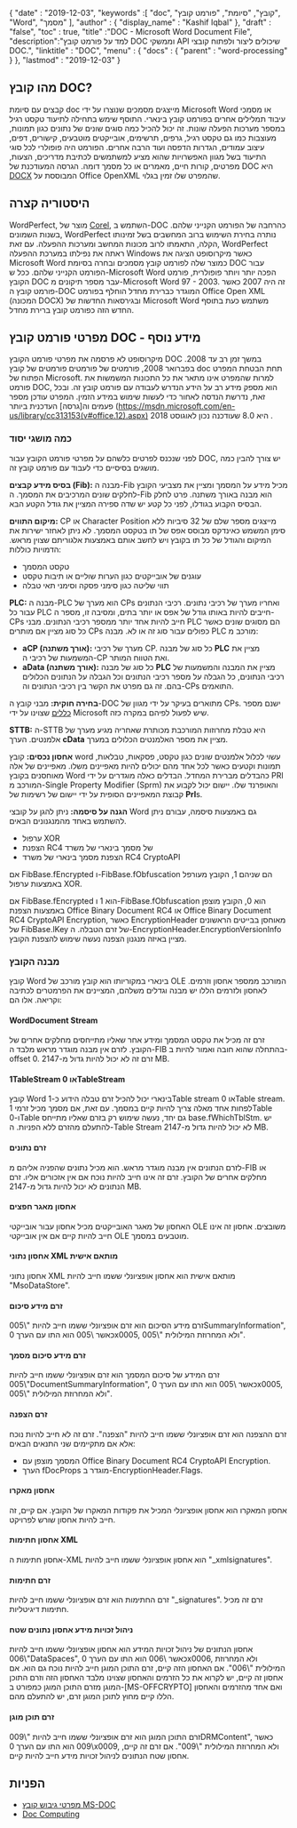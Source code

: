 {
  "date" : "2019-12-03",
  "keywords" :[ "doc", "קובץ", "סיומת", "פורמט קובץ", "Word", "מסמך" ],
  "author" : {
    "display_name" : "Kashif Iqbal"
},
  "draft" : "false",
  "toc" : true,
  "title" :"DOC - Microsoft Word Document File",
  "description":"למד על פורמט קובץ DOC וממשקי API שיכולים ליצור ולפתוח קובצי DOC.",
  "linktitle" : "DOC",
  "menu" : {
    "docs" : {
      "parent" : "word-processing"
}
},
  "lastmod" : "2019-12-03"
}

## מהו קובץ DOC?

קבצים עם סיומת doc מייצגים מסמכים שנוצרו על ידי Microsoft Word או מסמכי עיבוד תמלילים אחרים בפורמט קובץ בינארי. התוסף שימש בתחילה לתיעוד טקסט רגיל במספר מערכות הפעלה שונות. זה יכול להכיל כמה סוגים שונים של נתונים כגון תמונות, מעוצבות כמו גם טקסט רגיל, גרפים, תרשימים, אובייקטים מוטבעים, קישורים, דפים, עיצוב עמודים, הגדרות הדפסה ועוד הרבה אחרים. הפורמט היה פופולרי לכל סוגי התיעוד בשל מגוון האפשרויות שהוא מציע למשתמשים לכתיבת מדריכים, הצעות, מפרטים, קורות חיים, מאמרים או כל מסמך דומה. הגרסה המעודכנת של DOC היא [DOCX](/he/word-processing/docx/) המבוססת על Office OpenXML שהמפרט שלו זמין בגלוי.

## היסטוריה קצרה ##

WordPerfect, מוצר של [Corel](https://www.corel.com/en/), השתמש ב-DOC כהרחבה של הפורמט הקנייני שלהם. בשנות השמונים, WordPerfect נותרה בחירת השימוש ברוב המחשבים בשל זמינותו הקלה, התאמתו לרוב מכונות המחשב ומערכות ההפעלה. עם זאת, WordPerfect ראתה את נפילתו במערכת ההפעלה Windows כאשר מיקרוסופט הציגה את Microsoft Word כמוצר שלה לפורמט קובץ מסמכים ובחרה בסיומת DOC עבור הפורמט הקנייני שלהם. ככל ש-Microsoft Word הפכה יותר ויותר פופולרית, פורמט הקובץ DOC עבר מספר תיקונים מ-Microsoft Word 97 - 2003. זה היה 2007 כאשר פורמט קובץ ה-DOC המוגדר כברירת מחדל הוחלף בפורמט Office Open XML (המכונה DOCX) ובגירסאות החדשות של Microsoft Word משתמש כעת בתוסף החדש הזה כפורמט קובץ ברירת מחדל.

## מפרטי פורמט קובץ DOC - מידע נוסף

מיקרוסופט לא פרסמה את מפרטי פורמט הקובץ DOC במשך זמן רב עד 2008. בפברואר 2008, פורמטים של פורמטים פורמטים של קובץ doc תחת הבטחת המפרט הפתוח של Microsoft. למרות שהמפרט אינו מתאר את כל התכונות המשמשות את פורמט DOC, הוא מספק מידע רב על הידע הנדרש לעבודה עם פורמט קובץ זה. ובכל זאת, נדרשת הנדסה לאחור כדי לעשות שימוש במידע הזמין. המפרט עודכן מספר פעמים וה[גרסה] העדכנית ביותר (https://msdn.microsoft.com/en-us/library/cc313153(v#office.12).aspx) היא 8.0 שעודכנה נכון לאוגוסט 2018 .

### כמה מושגי יסוד ###

לפני שנכנס לפרטים כלשהם על מפרטי פורמט הקובץ עבור DOC, יש צורך להבין כמה מושגים בסיסיים כדי לעבוד עם פורמט קובץ זה.

**בסיס מידע קבצים (Fib):** מבנה ה-Fib מכיל מידע על המסמך ומציין את מצביעי הקובץ לחלקים שונים המרכיבים את המסמך.
ה-Fib הוא מבנה באורך משתנה. פרט לחלק הבסיס הקבוע בגודלו, לפני כל קטע יש שדה ספירה המציין את גודל הקטע הבא.

**מיקום התווים:** CP או Character Position מייצגים מספר שלם של 32 סיביות ללא סימן המשמש כאינדקס מבוסס אפס של תו בטקסט המסמך. לא ניתן לאחזר ישירות את המיקום והגודל של כל תו בקובץ ויש לחשב אותם באמצעות אלגוריתם שצוין מראש. הדמויות כוללות:

* טקסט המסמך
* עוגנים של אובייקטים כגון הערות שוליים או תיבות טקסט
* תווי שליטה כגון סימני פסקה וסימני תאי טבלה

**PLC:** מבנה ה-PLC הוא מערך של CPs ואחריו מערך של רכיבי נתונים. רכיבי הנתונים עבור כל PLC חייבים להיות באותו גודל של אפס או יותר בתים, ומסיבה זו, מספר ה-CPs חייב להיות אחד יותר ממספר רכיבי הנתונים. מבני PLC הם מסוגים שונים כאשר כל סוג מציין אם מותרים CPs כפולים עבור סוג זה או לא. מבנה PLC מורכב מ:

* **aCP (אורך משתנה):** מערך של רכיבי CP. כל סוג של מבנה **PLC** מציין את המשמעות של רכיבי ה-CP ואת הטווח המותר.
* **aData (אורך משתנה):** כל סוג של מבנה **PLC** מציין את המבנה והמשמעות של רכיבי הנתונים, כל הגבלה על מספר רכיבי הנתונים וכל הגבלה על הנתונים הכלולים בהם. זה גם מפרט את הקשר בין רכיבי הנתונים וה-CPs התואמים.

**בחירה חוקית:** מבני קובץ ה-DOC מתוארים בעיקר על ידי מגוון של CPs. ישנם מספר [כללים](https://msdn.microsoft.com/en-us/library/dd908861(v#office.12).aspx) שצוינו על ידי Microsoft שיש לפעול לפיהם במקרה כזה.

**STTB:** ה-STTB היא טבלת מחרוזות המורכבת מכותרת שאחריה מגיע מערך של אלמנטים. הערך **cData** מציין את מספר האלמנטים הכלולים במערך.

**אחסון נכסים:** קובץ word עשוי לכלול אלמנטים שונים כגון טקסט, פסקאות, טבלאות, תמונות וקטעים כאשר לכל אחד מהם יכולים להיות מאפיינים משלו. מאפיינים של אלה מאוחסנים בקובץ Word כהבדלים מברירת המחדל. הבדלים כאלה מוגדרים על ידי PRl המורכב מ-Single Property Modifier (Sprm) והאופרנד שלו. יישום יכול לקבוע את קבוצת המאפיינים הסופית על ידי יישום של רשימות של **Prl**s.

**הגנה על סיסמה:** ניתן להגן על קובצי Word גם באמצעות סיסמה, עבורם ניתן להשתמש באחד מהמנגנונים הבאים.

* ערפול XOR
* הצפנת RC4 של מסמך בינארי של משרד
* הצפנת מסמך בינארי של משרד RC4 CryptoAPI

אם FibBase.fEncrypted ו-FibBase.fObfuscation הם שניהם 1, הקובץ מעורפל באמצעות ערפול XOR.

אם FibBase.fEncrypted הוא 1 ו-FibBase.fObfuscation הוא 0, הקובץ מוצפן באמצעות הצפנת Office Binary Document RC4 או Office Binary Document RC4 CryptoAPI Encryption, כאשר EncryptionHeader מאוחסן בבייטים הראשונים של FibBase.lKey של זרם הטבלה. ה-EncryptionHeader.EncryptionVersionInfo מציין באיזה מנגנון הצפנה נעשה שימוש להצפנת הקובץ.

### מבנה הקובץ ###

קובץ Word בינארי במקוריותו הוא קובץ מורכב של OLE המורכב ממספר אחסון וזרמים. לאחסון ולזרמים הללו יש מבנה וגדלים משלהם, המציינים את הפרמטרים לכתיבה וקריאה. אלו הם:

#### WordDocument Stream ####

זרם זה מכיל את טקסט המסמך ומידע אחר שאליו מתייחסים מחלקים אחרים של הקובץ. לזרם אין מבנה מוגדר מראש מלבד ה-FIB בהתחלה שהוא חובה ואמור להיות ב-offset 0. זרם זה לא יכול להיות גדול מ-2147 MB.

#### 1TableStream או 0TableStream ####

קובץ Word בינארי יכול להכיל זרם טבלה הידוע כ-1Table stream או 0Table stream. לפחות אחד מאלה צריך להיות קיים במסמך. עם זאת, אם מסמך מכיל זרמי 1Table ו-0Table גם יחד, נעשה שימוש רק בזרם שאליו מתייחס base.fWhichTblStm. יש להתעלם מהזרם ללא הפניות.
ה-Table Stream לא יכול להיות גדול מ-2147 MB.

#### זרם נתונים ####

לזרם הנתונים אין מבנה מוגדר מראש. הוא מכיל נתונים שהפניה אליהם מ-FIB או מחלקים אחרים של הקובץ. זרם זה אינו חייב להיות נוכח אם אין אזכורים אליו. זרם הנתונים לא יכול להיות גדול מ-2147 MB.

#### אחסון מאגר חפצים ####

האחסון של מאגר האובייקטים מכיל אחסון עבור אובייקטי OLE משובצים. אחסון זה אינו חייב להיות קיים אם אין אובייקטי OLE מוטבעים במסמך.

#### אחסון נתוני XML מותאם אישית ####

אחסון נתוני XML מותאם אישית הוא אחסון אופציונלי ששמו חייב להיות "MsoDataStore".

#### זרם מידע סיכום ####

זרם מידע הסיכום הוא זרם אופציונלי ששמו חייב להיות "\005SummaryInformation", כאשר \005 הוא התו עם הערך 0x0005, ולא המחרוזת המילולית "\005".

#### זרם מידע סיכום מסמך ####

זרם המידע של סיכום המסמך הוא זרם אופציונלי ששמו חייב להיות "\005DocumentSummaryInformation", כאשר \005 הוא התו עם הערך 0x0005, ולא המחרוזת המילולית "\005".

#### זרם הצפנה ####

זרם ההצפנה הוא זרם אופציונלי ששמו חייב להיות "הצפנה". זרם זה לא חייב להיות נוכח אלא אם מתקיימים שני התנאים הבאים:

* המסמך מוצפן עם Office Binary Document RC4 CryptoAPI Encryption.
* הערך fDocProps מוגדר ב-EncryptionHeader.Flags.

#### אחסון מאקרו ####

אחסון המאקרו הוא אחסון אופציונלי המכיל את פקודות המאקרו של הקובץ. אם קיים, זה חייב להיות אחסון שורש לפרויקט.

#### אחסון חתימות XML ####

אחסון חתימות ה-XML הוא אחסון אופציונלי ששמו חייב להיות "_xmlsignatures".

#### זרם חתימות ####

זרם החתימות הוא זרם אופציונלי ששמו חייב להיות "_signatures". זרם זה מכיל חתימות דיגיטליות.

#### ניהול זכויות מידע אחסון נתונים שטח ####

אחסון הנתונים של ניהול זכויות המידע הוא אחסון אופציונלי ששמו חייב להיות "\006DataSpaces", כאשר \006 הוא התו עם הערך 0x0006, ולא המחרוזת המילולית "\006". אם האחסון הזה קיים, זרם התוכן המוגן חייב להיות נוכח גם הוא.
אם אחסון זה קיים, יש לקרוא את כל הזרמים והאחסון שצוינו מלבד האחסון הזה וזרם התוכן המוגן מזרם התוכן המוגן כמפורט ב-[MS-OFFCRYPTO] ואם אחד מהזרמים והאחסון הללו קיים מחוץ לתוכן המוגן זרם, יש להתעלם מהם.

#### זרם תוכן מוגן ####

זרם התוכן המוגן הוא זרם אופציונלי ששמו חייב להיות "\009DRMContent", כאשר \009 הוא התו עם הערך 0x0009, ולא המחרוזת המילולית "\009".
אם זרם זה קיים, אחסון שטח הנתונים לניהול זכויות מידע חייב להיות קיים.

## הפניות ##

* [מפרטי גיבוש קובץ MS-DOC](https://msdn.microsoft.com/en-us/library/cc313153(v#office.12).aspx)
* [Doc Computing](https://en.wikipedia.org/wiki/Doc_(computing))

